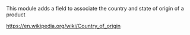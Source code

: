 This module adds a field to associate the country and state of origin of
a product

<https://en.wikipedia.org/wiki/Country_of_origin>
